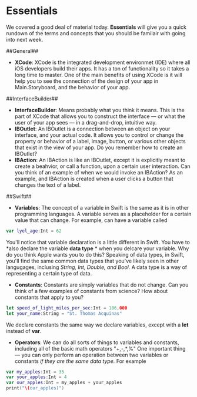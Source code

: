 # Essentials

We covered a good deal of material today.  **Essentials** will give you a quick rundown of the terms and concepts that you should be familair with going into next week.

##General##
+ **XCode**: XCode is the integrated development environmet (IDE) where all iOS developers build their apps. It has a ton of functionality so it takes a long time to master.  One of the main benefits of using XCode is it will help you to see the connection of the design of your app in Main.Storyboard, and the behavior of your app.

##InterfaceBuilder##
+ **InterfaceBuilder**: Means probably what you think it means.  This is the part of XCode that allows you to construct the interface — or what the user of your app sees — in a drag-and-drop, intuitive way.
+ **IBOutlet**: An IBOutlet is a connection between an object on your interface, and your actual code.  It allows you to control or change the property or behavior of a label, image, button, or various other objects that exist in the view of your app.  Do you remember how to create an IBOutlet?  
+ **IBAction**: An IBAction is like an IBOutlet, except it is explicitly meant to create a beahvior, or call a function, upon a certain user interaction.  Can you think of an example of when we would invoke an IBAction?  As an example, and IBAction is created when a user clicks a button that changes the text of a label.

##Swift##
+ **Variables**: The concept of a variable in Swift is the same as it is in other programming languages. A variable serves as a placeholder for a certain value that can change.  For example, can have a variable called 

```Swift
var lyel_age:Int = 62
```
You'll notice that variable declaration is a little different in Swift.  You have to *also declare the variable **data type** * when you delcare your variable.  Why do you think Apple wants you to do this?
Speaking of data types, in Swift, you'll find the same common data types that you've likely seen in other langugages, inclusing *String, Int, Double, and Bool.*  A data type is a way of representing a certain type of data.  
+ **Constants**: Constants are simply variables that do not change.  Can you think of a few examples of constants from science?  How about constants that apply to you?

```Swift
let speed_of_light_miles_per_sec:Int = 186,000 
let your_name:String = "St. Thomas Acquinas"
```

We declare constants the same way we declare variables, except with a **let** instead of **var**.
+ **Operators**: We can do all sorts of things to variables and constants, including all of the basic math operators "+,-,*,%"  One important thing — you can only perform an operation between two variables or constants *if they are the same data type.*  For example

```Swift
var my_apples:Int = 35
var your_apples:Int = 4
var our_apples:Int = my_apples + your_apples
print("\(our_apples)")
```

